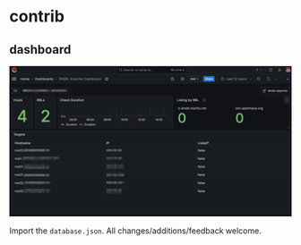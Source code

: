 # contrib

## dashboard

![dashboard](./dnsbl-exporter-dashboard-blurred.png)

Import the `database.json`. All changes/additions/feedback welcome.
